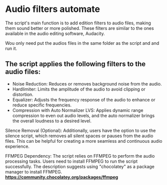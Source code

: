 # Audio filters automate

The script's main function is to add edition filters to audio files, making them sound better or more polished. These filters are similar to the ones available in the audio editing software, Audacity.

Wou only need put the audios files in the same folder as the script and and run it.

## The script applies the following filters to the audio files:

+ Noise Reduction: Reduces or removes background noise from the audio.
+ Hardlimiter: Limits the amplitude of the audio to avoid clipping or distortion.
+ Equalizer: Adjusts the frequency response of the audio to enhance or reduce specific frequencies.
+ Compression with Auto Normalizer LVS: Applies dynamic range compression to even out audio levels, and the auto normalizer brings the overall loudness to a desired level.

Silence Removal (Optional): Additionally, users have the option to use the silence script, which removes all silent spaces or pauses from the audio files. This can be helpful for creating a more seamless and continuous audio experience.

FFMPEG Dependency: The script relies on FFMPEG to perform the audio processing tasks. Users need to install FFMPEG to run the script successfully. The description suggests using "chocolatey" as a package manager to install FFMPEG.
**https://community.chocolatey.org/packages/ffmpeg**
